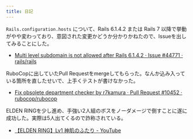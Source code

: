 ```yaml
---
title: 日記
---
```


`Rails.configuration.hosts` について、Rails 6.1.4.2 または Rails 7 以降で挙動がやや変わっており、意図された変更かどうか分かりかねたので、Issueを出してみることにした。

- [Multi level subdomain is not allowed after Rails 6.1.4.2 · Issue #44771 · rails/rails](https://github.com/rails/rails/issues/44771)

RuboCopに出していたPull Requestをmergeしてもらった。なんか込み入っている箇所を直したせいで、上手くテストが書けなかった。

- [Fix obsolete department checker by r7kamura · Pull Request #10452 · rubocop/rubocop](https://github.com/rubocop/rubocop/pull/10452#event-6305097243)

ELDEN RINGを少し進め、手強い2人組のボスをノーダメージで倒すことに遂に成功した。実際は5人出てくるので詐称されている。

- [【ELDEN RING】Lv1 神肌のふたり - YouTube](https://www.youtube.com/watch?v=B319msouIWM)
